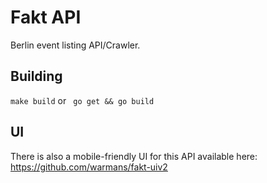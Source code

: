 # Fakt API

Berlin event listing API/Crawler.

## Building

`make build` or ` go get && go build`

## UI

There is also a mobile-friendly UI for this API available here: https://github.com/warmans/fakt-uiv2
